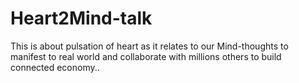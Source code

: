 # Heart2Mind-talk
This is about pulsation of heart as it relates to our Mind-thoughts to manifest to real world and collaborate with millions others to build connected economy..
